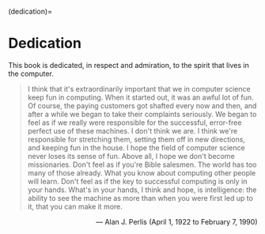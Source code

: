 (dedication)=
# Dedication

This book is dedicated, in respect and admiration, to the spirit that lives in the computer.

> I think that it's extraordinarily important that we in computer science keep fun in computing.
> When it started out, it was an awful lot of fun. Of course, the paying customers got shafted every now and then, and after a while we began to take their complaints seriously.
> We began to feel as if we really were responsible for the successful, error-free perfect use of these machines.
> I don't think we are. I think we're responsible for stretching them, setting them off in new directions, and keeping fun in the house.
> I hope the field of computer science never loses its sense of fun.
> Above all, I hope we don't become missionaries.
> Don't feel as if you're Bible salesmen.
> The world has too many of those already.
> What you know about computing other people will learn.
> Don't feel as if the key to successful computing is only in your hands.
> What's in your hands, I think and hope, is intelligence: the ability to see the machine as more than when you were first led up to it, that you can make it more.

<span style="float: right;">&mdash; Alan J. Perlis (April 1, 1922 to February 7, 1990)</span>


<br>
<br>